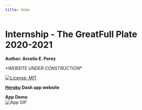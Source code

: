 ```yaml
---
title: Home
---
```

# Internship - The GreatFull Plate 2020-2021  

**Author: Arcelio E. Perez**  

*\*WEBSITE UNDER CONSTRUCTION*\*

[![License: MIT](https://img.shields.io/badge/License-MIT-yellow.svg)](https://opensource.org/licenses/MIT)

**[Heroku](https://my-internship-app.herokuapp.com/) Dash app website**    
 
**App Demo**  
![App GIF](demo/my-dash-app.gif)
